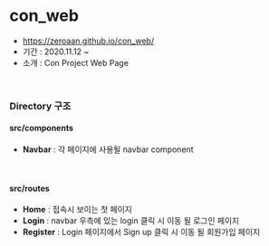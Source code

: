 # con_web

- https://zeroaan.github.io/con_web/
- 기간 : 2020.11.12 ~
- 소개 : Con Project Web Page

<br />

### Directory 구조

#### src/components

- **Navbar** : 각 페이지에 사용될 navbar component

<br />

#### src/routes

- **Home** : 접속시 보이는 첫 페이지
- **Login** : navbar 우측에 있는 login 클릭 시 이동 될 로그인 페이지
- **Register** : Login 페이지에서 Sign up 클릭 시 이동 될 회원가입 페이지

